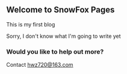 ## Welcome to SnowFox Pages

This is my first blog

Sorry, I don't know what I'm going to write yet

### Would you like to help out more?

Contact hwz720@163.com
